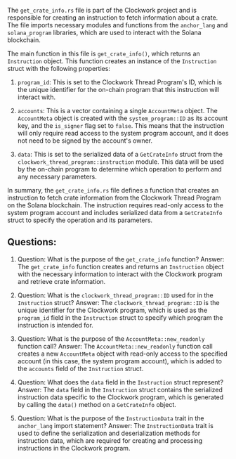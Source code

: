 The `get_crate_info.rs` file is part of the Clockwork project and is responsible for creating an instruction to fetch information about a crate. The file imports necessary modules and functions from the `anchor_lang` and `solana_program` libraries, which are used to interact with the Solana blockchain.

The main function in this file is `get_crate_info()`, which returns an `Instruction` object. This function creates an instance of the `Instruction` struct with the following properties:

1. `program_id`: This is set to the Clockwork Thread Program's ID, which is the unique identifier for the on-chain program that this instruction will interact with.

2. `accounts`: This is a vector containing a single `AccountMeta` object. The `AccountMeta` object is created with the `system_program::ID` as its account key, and the `is_signer` flag set to `false`. This means that the instruction will only require read access to the system program account, and it does not need to be signed by the account's owner.

3. `data`: This is set to the serialized data of a `GetCrateInfo` struct from the `clockwork_thread_program::instruction` module. This data will be used by the on-chain program to determine which operation to perform and any necessary parameters.

In summary, the `get_crate_info.rs` file defines a function that creates an instruction to fetch crate information from the Clockwork Thread Program on the Solana blockchain. The instruction requires read-only access to the system program account and includes serialized data from a `GetCrateInfo` struct to specify the operation and its parameters.

## Questions:

1. Question: What is the purpose of the `get_crate_info` function?
   Answer: The `get_crate_info` function creates and returns an `Instruction` object with the necessary information to interact with the Clockwork program and retrieve crate information.

2. Question: What is the `clockwork_thread_program::ID` used for in the `Instruction` struct?
   Answer: The `clockwork_thread_program::ID` is the unique identifier for the Clockwork program, which is used as the `program_id` field in the `Instruction` struct to specify which program the instruction is intended for.

3. Question: What is the purpose of the `AccountMeta::new_readonly` function call?
   Answer: The `AccountMeta::new_readonly` function call creates a new `AccountMeta` object with read-only access to the specified account (in this case, the system program account), which is added to the `accounts` field of the `Instruction` struct.

4. Question: What does the `data` field in the `Instruction` struct represent?
   Answer: The `data` field in the `Instruction` struct contains the serialized instruction data specific to the Clockwork program, which is generated by calling the `data()` method on a `GetCrateInfo` object.

5. Question: What is the purpose of the `InstructionData` trait in the `anchor_lang` import statement?
   Answer: The `InstructionData` trait is used to define the serialization and deserialization methods for instruction data, which are required for creating and processing instructions in the Clockwork program.
